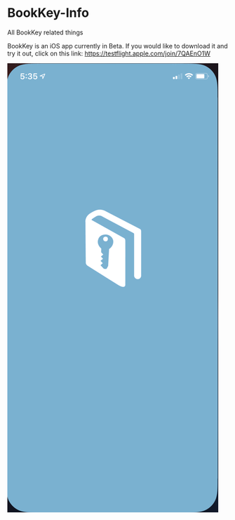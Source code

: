 # BookKey-Info
All BookKey related things

BookKey is an iOS app currently in Beta. If you would like to download it and try it out, click on this link: 
https://testflight.apple.com/join/7QAEnO1W

![Test Image 6](https://github.com/Clotonervo/BookKey-Info/blob/gh-pages/IMG_3431.jpg?raw=true)

